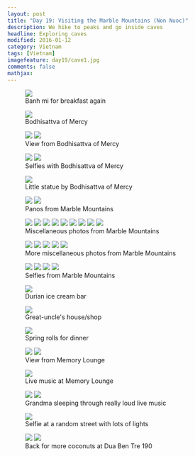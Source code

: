 ```yaml
---
layout: post
title: "Day 19: Visiting the Marble Mountains (Non Nuoc)"
description: We hike to peaks and go inside caves
headline: Exploring caves
modified: 2016-01-12
category: Vietnam
tags: [Vietnam]
imagefeature: day19/cave1.jpg
comments: false
mathjax:
---
```



<figure>
<a href='{{ site.url }}/images/day19/banh-mi.jpg'><img src='{{ site.url }}/images/day19/banh-mi.jpg'></a>
    <figcaption>Banh mi for breakfast again</figcaption>
</figure>

<figure>
<a href='{{ site.url }}/images/day19/statue-vert.jpg'><img src='{{ site.url }}/images/day19/statue-vert.jpg'></a>
    <figcaption>Bodhisattva of Mercy</figcaption>
</figure>

<figure>
<a href='{{ site.url }}/images/day19/statue-pano.jpg'><img src='{{ site.url }}/images/day19/statue-pano.jpg'></a>
<a href='{{ site.url }}/images/day19/statue-view.jpg'><img src='{{ site.url }}/images/day19/statue-view.jpg'></a>
    <figcaption>View from Bodhisattva of Mercy</figcaption>
</figure>

<figure>
<a href='{{ site.url }}/images/day19/statue-selfie-vert.jpg'><img src='{{ site.url }}/images/day19/statue-selfie-vert.jpg'></a>
<a href='{{ site.url }}/images/day19/statue-selfie.jpg'><img src='{{ site.url }}/images/day19/statue-selfie.jpg'></a>
    <figcaption>Selfies with Bodhisattva of Mercy</figcaption>
</figure>

<figure>
<a href='{{ site.url }}/images/day19/little-statue.jpg'><img src='{{ site.url }}/images/day19/little-statue.jpg'></a>
    <figcaption>Little statue by Bodhisattva of Mercy</figcaption>
</figure>

<figure>
<a href='{{ site.url }}/images/day19/cave-pano1.jpg'><img src='{{ site.url }}/images/day19/cave-pano1.jpg'></a>
<a href='{{ site.url }}/images/day19/cave-pano2.jpg'><img src='{{ site.url }}/images/day19/cave-pano2.jpg'></a>
    <figcaption>Panos from Marble Mountains</figcaption>
</figure>

<figure class="third">
<a href='{{ site.url }}/images/day19/cave-vert1.jpg'><img src='{{ site.url }}/images/day19/cave-vert1.jpg'></a>
<a href='{{ site.url }}/images/day19/cave-vert2.jpg'><img src='{{ site.url }}/images/day19/cave-vert2.jpg'></a>
<a href='{{ site.url }}/images/day19/cave-vert3.jpg'><img src='{{ site.url }}/images/day19/cave-vert3.jpg'></a>
<a href='{{ site.url }}/images/day19/cave-vert4.jpg'><img src='{{ site.url }}/images/day19/cave-vert4.jpg'></a>
<a href='{{ site.url }}/images/day19/cave-vert5.jpg'><img src='{{ site.url }}/images/day19/cave-vert5.jpg'></a>
<a href='{{ site.url }}/images/day19/cave-vert6.jpg'><img src='{{ site.url }}/images/day19/cave-vert6.jpg'></a>
<a href='{{ site.url }}/images/day19/cave-vert7.jpg'><img src='{{ site.url }}/images/day19/cave-vert7.jpg'></a>
<a href='{{ site.url }}/images/day19/cave-vert8.jpg'><img src='{{ site.url }}/images/day19/cave-vert8.jpg'></a>
<a href='{{ site.url }}/images/day19/cave-vert9.jpg'><img src='{{ site.url }}/images/day19/cave-vert9.jpg'></a>
    <figcaption>Miscellaneous photos from Marble Mountains</figcaption>
</figure>

<figure class="third">
<a href='{{ site.url }}/images/day19/cave1.jpg'><img src='{{ site.url }}/images/day19/cave1.jpg'></a>
<a href='{{ site.url }}/images/day19/cave2.jpg'><img src='{{ site.url }}/images/day19/cave2.jpg'></a>
<a href='{{ site.url }}/images/day19/cave3.jpg'><img src='{{ site.url }}/images/day19/cave3.jpg'></a>
<a href='{{ site.url }}/images/day19/cave4.jpg'><img src='{{ site.url }}/images/day19/cave4.jpg'></a>
<a href='{{ site.url }}/images/day19/cave5.jpg'><img src='{{ site.url }}/images/day19/cave5.jpg'></a>
    <figcaption>More miscellaneous photos from Marble Mountains</figcaption>
</figure>

<figure class="half">
<a href='{{ site.url }}/images/day19/cave-selfie1.jpg'><img src='{{ site.url }}/images/day19/cave-selfie1.jpg'></a>
<a href='{{ site.url }}/images/day19/cave-selfie2.jpg'><img src='{{ site.url }}/images/day19/cave-selfie2.jpg'></a>
<a href='{{ site.url }}/images/day19/cave-selfie3.jpg'><img src='{{ site.url }}/images/day19/cave-selfie3.jpg'></a>
<a href='{{ site.url }}/images/day19/cave-selfie4.jpg'><img src='{{ site.url }}/images/day19/cave-selfie4.jpg'></a>
    <figcaption>Selfies from Marble Mountains</figcaption>
</figure>

<figure>
<a href='{{ site.url }}/images/day19/durian-icecream.jpg'><img src='{{ site.url }}/images/day19/durian-icecream.jpg'></a>
    <figcaption>Durian ice cream bar</figcaption>
</figure>

<figure>
<a href='{{ site.url }}/images/day19/great-uncles-house.jpg'><img src='{{ site.url }}/images/day19/great-uncles-house.jpg'></a>
    <figcaption>Great-uncle's house/shop</figcaption>
</figure>

<figure>
<a href='{{ site.url }}/images/day19/dinner.jpg'><img src='{{ site.url }}/images/day19/dinner.jpg'></a>
    <figcaption>Spring rolls for dinner</figcaption>
</figure>

<figure>
<a href='{{ site.url }}/images/day19/lounge-view-pano.jpg'><img src='{{ site.url }}/images/day19/lounge-view-pano.jpg'></a>
<a href='{{ site.url }}/images/day19/lounge-view-selfie.jpg'><img src='{{ site.url }}/images/day19/lounge-view-selfie.jpg'></a>
    <figcaption>View from Memory Lounge</figcaption>
</figure>

<figure>
<a href='{{ site.url }}/images/day19/lounge-pano.jpg'><img src='{{ site.url }}/images/day19/lounge-pano.jpg'></a>
    <figcaption>Live music at Memory Lounge</figcaption>
</figure>

<figure>
<a href='{{ site.url }}/images/day19/popo-sleeping-vert.jpg'><img src='{{ site.url }}/images/day19/popo-sleeping-vert.jpg'></a>
<a href='{{ site.url }}/images/day19/popo-sleeping.jpg'><img src='{{ site.url }}/images/day19/popo-sleeping.jpg'></a>
    <figcaption>Grandma sleeping through really loud live music</figcaption>
</figure>

<figure>
<a href='{{ site.url }}/images/day19/street-selfie.jpg'><img src='{{ site.url }}/images/day19/street-selfie.jpg'></a>
    <figcaption>Selfie at a random street with lots of lights</figcaption>
</figure>

<figure>
<a href='{{ site.url }}/images/day19/coconut.jpg'><img src='{{ site.url }}/images/day19/coconut.jpg'></a>
<a href='{{ site.url }}/images/day19/coconut-selfie.jpg'><img src='{{ site.url }}/images/day19/coconut-selfie.jpg'></a>
    <figcaption>Back for more coconuts at Dua Ben Tre 190</figcaption>
</figure>

